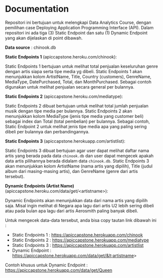 # Documentation
Repositori ini bertujuan untuk melengkapi Data Analytics Course, dengan pemilihan case Deploying Application Programming Interface (API).
Dalam repositori ini ada tiga (3) Static Endpoint dan satu (1) Dynamic Endpoint yang akan dijelaskan di point dibawah.

**Data source** : chinook.db

**Static Endpoints 1** (apiccapstone.heroku.com/chinook): 

Static Endpoints 1 bertujuan untuk melihat total penjualan keseluruhan genre dengan artis siapa serta tipe media yg dibeli. Static Endpoints 1 akan menunjukkan kolom ArtistName, Title, Country (customers), GenreName, MediaType, DatePurchased, Total, dan MonthPurchased. Sebagai contoh digunakan untuk melihat penjualan secara general per bulannya.

**Static Endpoints 2** (apiccapstone.heroku.com/mediatype):

Static Endpoints 2 dibuat bertujuan untuk melihat total jumlah penjualan musik dengan tipe media per bulannya. Static Endpoints 2 akan menunjukkan kolom MediaType (jenis tipe media yang customer beli) sebagai index dan Total (total pembelian) per bulannya. Sebagai contoh, Static Endpoint 2 untuk melihat jenis tipe media apa yang paling sering dibeli per bulannya dan perbandingannya.

**Static Endpoints 3** (apiccapstone.herokuapp.com/artistlist):

Static Endpoints 3 dibuat bertujuan agar user dapat melihat daftar nama artis yang berada pada data `chinook.db` dan user dapat mengecek apakah data artis pilihannya berada didalam data `chinook.db`. Static Endpoints 3 akan menunjukkan kolom ArtistName (nama artis yang dipilih), Title (judul album dari masing-masing artis), dan GenreName (genre dari artis tersebut).

**Dynamic Endpoints (Artist Name)** (apiccapstone.heroku.com/data/get/&lt;artistname&gt;): 
  
Dynamic Endpoints akan menunjukkan data dari nama artis yang dipilih saja. Misal ingin melihat di Negara apa lagu dari artis U2 lebih sering dibeli atau pada bulan apa lagu dari artis Aerosmith paling banyak dibeli.



Untuk mengecek data-data tersebut, anda bisa copy tautan link dibawah ini :
- Static Endpoints 1 : https://apiccapstone.herokuapp.com/chinook
- Static Endpoints 2 : https://apiccapstone.herokuapp.com/mediatype
- Static Endpoints 3 : https://apiccapstone.herokuapp.com/artistlist
- Dynamic Endpoint   : https://apiccapstone.herokuapp.com/data/get/&lt;artistname&gt;

Contoh khusus untuk Dynamic Endpoint : https://apiccapstone.herokuapp.com/data/get/Queen 
